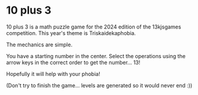 # 10 plus 3

10 plus 3 is a math puzzle game for the 2024 edition of the 13kjsgames competition. This year's theme is Triskaidekaphobia.

The mechanics are simple. 

You have a starting number in the center. Select the operations using the arrow keys in the correct order to get the number... 13!

Hopefully it will help with your phobia!

(Don't try to finish the game... levels are generated so it would never end :))